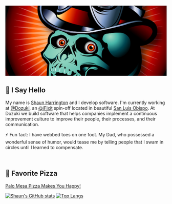 ![Shaun Harrington](https://github.com/hackalot805/shaunharrington.com/blob/master/public/images/eyes.jpg?raw=true)

## 👋 I Say Hello

My name is [Shaun Harrington](https://www.shaunharrington.com) and I develop software. I'm currently working at [@Dozuki](https://github.com/Dozuki), an [@iFixit](https://github.com/iFixit) spin-off located in beautiful [San Luis Obispo](https://en.wikipedia.org/wiki/San_Luis_Obispo,_California). At Dozuki we build software that helps companies implement a continuous improvement culture to improve their people, their processes, and their communication.

⚡ Fun fact: I have webbed toes on one foot.  My Dad, who possessed a wonderful sense of humor, would tease me by telling people that I swam in circles until I learned to compensate.

[<img alt='' src=https://www.linkedin.com/favicon.ico />](https://www.linkedin.com/in/shaunharrington/) [<img style='width:16px;' alt='' src='https://www.shaunharrington.com/favicon.ico' />](https://www.shaunharrington.com) [<img style='width:16px;' alt='' src='https://avatars.githubusercontent.com/u/6609768?s=64&v=4' />](https://www.dozuki.com)

## 🍕 Favorite Pizza
[Palo Mesa Pizza Makes You Happy!](https://www.palomesapizza.com)

[![Shaun's GitHub stats](https://github-readme-stats.vercel.app/api?username=hackalot805&count_private=true&show_icons=true&theme=radical)](https://github.com/hackalot805/github-readme-stats) [![Top Langs](https://github-readme-stats.vercel.app/api/top-langs/?username=hackalot805&count_private=true&show_icons=true&theme=radical&&layout=compact)](https://github.com/hackalot805/github-readme-stats)

<!--
**hackalot805/hackalot805** is a ✨ _special_ ✨ repository because its `README.md` (this file) appears on your GitHub profile.

Here are some ideas to get you started:

- 🔭 I’m currently working on ...
- 🌱 I’m currently learning ...
- 👯 I’m looking to collaborate on ...
- 🤔 I’m looking for help with ...
- 💬 Ask me about ...
- 📫 How to reach me: ...
- 😄 Pronouns: ...
-->
